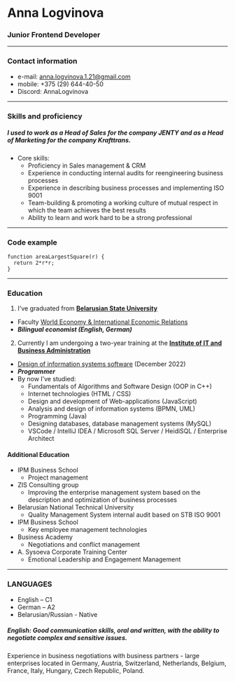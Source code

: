 # Anna Logvinova

### Junior Frontend Developer
--------------------------------------------------------------------------------------------------------------------------

### Contact information
  * e-mail: anna.logvinova.1.21@gmail.com
  * mobile: +375 (29) 644-40-50
  * Discord: AnnaLogvinova
--------------------------------------------------------------------------------------------------------------------------

### Skills and proficiency
##### I used to work as a Head of Sales for the company JENTY and as a Head of Marketing for the company Krafttrans. 
  * Core skills:
    * Proficiency in Sales management & CRM
    * Experience in conducting internal audits for reengineering business processes
    * Experience in describing business processes and implementing ISO 9001
    * Team-building & promoting a working culture of mutual respect in which the team achieves the best results
    * Ability to learn and work hard to be a strong professional 
	
---------------------------------------------------------------------------------------------------------------------------

### Code example
```
function areaLargestSquare(r) {
  return 2*r*r; 
}
```
---------------------------------------------------------------------------------------------------------------------------

### Education
1. I've graduated from [__Belarusian State University__](https://bsu.by/)
  * Faculty [World Economy & International Economic Relations](https://fir.bsu.by/)
  * ___Bilingual economist (English, German)___
2. Currently I am undergoing a two-year training at the [__Institute of IT and Business Administration__](https://www.instituteiba.by/) 
  * [Design of information systems software](https://www.instituteiba.by/courses/retraining/software/) (December 2022) 
  * ___Programmer___
  * By now I’ve studied:
      * Fundamentals of Algorithms and Software Design (OOP in C++)
      * Internet technologies (HTML / CSS)
      * Design and development of Web-applications (JavaScript)
      * Analysis and design of information systems (BPMN, UML)
      * Programming (Java)
      * Designing databases, database management systems (MySQL)
      * VSCode / IntelliJ IDEA / Microsoft SQL Server / HeidiSQL / Enterprise Architect

#### Additional Education

* IPM Business School                     
  * Project management
* ZIS Consulting group                    
  * Improving the enterprise management system based on the description and optimization of business processes
* Belarusian National Technical University
  * Quality Management System internal audit based on STB ISO 9001
* IPM Business School                     
  * Key employee management technologies
* Business Academy                        
  * Negotiations and conflict management
* A. Sysoeva Corporate Training Center 
  * Emotional Leadership and Engagement Management

----------------------------------------------------------------------------------------------------------------------------------

### LANGUAGES
  * English – C1  
  * German – A2
  * Belarusian/Russian - Native

##### English: Good communication skills, oral and written, with the ability to negotiate complex and sensitive issues. 
Experience in business negotiations with business partners - large enterprises located in Germany, Austria, Switzerland, Netherlands, Belgium, France, Italy, Hungary, Czech Republic, Poland.
